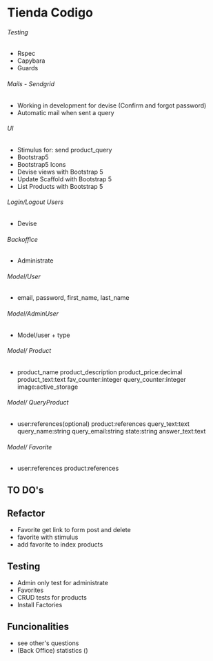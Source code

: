 # Tienda Codigo

###### Testing
- Rspec
- Capybara
- Guards

###### Mails - Sendgrid
- Working in development for devise (Confirm and forgot password)
- Automatic mail when sent a query

###### UI
- Stimulus for: send product_query
- Bootstrap5
- Bootstrap5 Icons
- Devise views with Bootstrap 5
- Update Scaffold with Bootstrap 5
- List Products with Bootstrap 5

###### Login/Logout Users
- Devise

###### Backoffice
- Administrate

###### Model/User
- email, password, first_name, last_name

###### Model/AdminUser
- Model/user + type

###### Model/ Product
- product_name product_description product_price:decimal product_text:text fav_counter:integer query_counter:integer image:active_storage

###### Model/ QueryProduct
- user:references(optional) product:references query_text:text query_name:string query_email:string state:string answer_text:text

###### Model/ Favorite
- user:references product:references

## TO DO's

## Refactor
- Favorite get link to form post and delete
- favorite with stimulus
- add favorite to index products

## Testing
- Admin only test for administrate
- Favorites
- CRUD tests for products
- Install Factories

## Funcionalities
- see other's questions
- (Back Office) statistics ()

